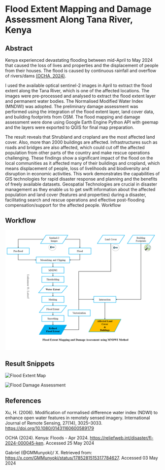 # Flood Extent Mapping and Damage Assessment Along Tana River, Kenya
## Abstract
Kenya experienced devastating flooding between mid-April to May 2024 that caused the loss of lives and properties and the displacement of people from their houses. The flood is caused by continuous rainfall and overflow of rivers/dams [(OCHA, 2024)](https://reliefweb.int/disaster/fl-2024-000045-ken).

I used the available optical sentinel-2 images in April to extract the flood extent along the Tana River, which is one of the affected locations. The images were pre-processed and analysed to extract the flood extent layer and permanent water bodies. The Normalised Modified Water Index (MNDWI) was adopted. The preliminary damage assessment was performed using the integration of the flood extent layer, land cover data, and building footprints from OSM. The flood mapping and damage assessment were done using Google Earth Engine Python API with geemap and the layers were exported to QGIS for final map preparation.

The result reveals that Shrubland and cropland are the most affected land cover. Also, more than 2000 buildings are affected. Infrastructures such as roads and bridges are also affected, which could cut off the affected population from other parts of the country and make rescue operations challenging. These findings show a significant impact of the flood on the local communities as it affected many of their buildings and cropland, which means displacement of people, loss of livelihoods and biodiversity and disruption in economic activities. This work demonstrates the capabilities of GIS technologies for rapid disaster response and planning and the benefits of freely available datasets. Geospatial Technologies are crucial in disaster management as they enable us to get swift information about the affected population and land cover (features and properties) during a disaster, facilitating search and rescue operations and effective post-flooding compensation/support for the affected people.
Workflow


## Workflow
![Methodology Flowchart](Maps/Methodology_Flow_Chart.png)

## Result Snippets
![Flood Extent Map](Maps/Flood_Extent.png)

![Flood Damage Assessment](Maps/Flood_Damage_Assessment.png)


## References
Xu, H. (2006). Modification of normalised difference water index (NDWI) to enhance open water features in remotely sensed imagery. International Journal of Remote Sensing, 27(14), 3025–3033. https://doi.org/10.1080/01431160600589179

OCHA (2024). Kenya: Floods - Apr 2024. https://reliefweb.int/disaster/fl-2024-000045-ken. Accessed 25 May 2024 

Gabriel (@GMMunyoki)/ X. Retrieved from: https://x.com/GMMunyoki/status/1785281515317784627. Accessed 03 May 2024
